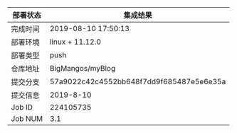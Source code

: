 部署状态 | 集成结果
---|---
完成时间 | 2019-08-10 17:50:13
部署环境 | linux + 11.12.0
部署类型 | push
仓库地址 | BigMangos/myBlog
提交分支 | 57a9022c42c4552bb648f7dd9f685487e5e6e35a
提交信息 | 2019-8-10
Job ID   | 224105735
Job NUM  | 3.1
